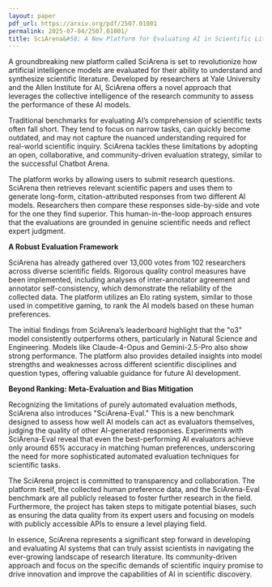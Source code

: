 ```yaml
---
layout: paper
pdf_url: https://arxiv.org/pdf/2507.01001
permalink: 2025-07-04/2507.01001/
title: SciArena&#58; A New Platform for Evaluating AI in Scientific Literature Tasks
---
```




A groundbreaking new platform called SciArena is set to revolutionize how artificial intelligence models are evaluated for their ability to understand and synthesize scientific literature. Developed by researchers at Yale University and the Allen Institute for AI, SciArena offers a novel approach that leverages the collective intelligence of the research community to assess the performance of these AI models.

Traditional benchmarks for evaluating AI’s comprehension of scientific texts often fall short. They tend to focus on narrow tasks, can quickly become outdated, and may not capture the nuanced understanding required for real-world scientific inquiry. SciArena tackles these limitations by adopting an open, collaborative, and community-driven evaluation strategy, similar to the successful Chatbot Arena.

The platform works by allowing users to submit research questions. SciArena then retrieves relevant scientific papers and uses them to generate long-form, citation-attributed responses from two different AI models. Researchers then compare these responses side-by-side and vote for the one they find superior. This human-in-the-loop approach ensures that the evaluations are grounded in genuine scientific needs and reflect expert judgment.

**A Robust Evaluation Framework**

SciArena has already gathered over 13,000 votes from 102 researchers across diverse scientific fields. Rigorous quality control measures have been implemented, including analyses of inter-annotator agreement and annotator self-consistency, which demonstrate the reliability of the collected data. The platform utilizes an Elo rating system, similar to those used in competitive gaming, to rank the AI models based on these human preferences.

The initial findings from SciArena’s leaderboard highlight that the "o3" model consistently outperforms others, particularly in Natural Science and Engineering. Models like Claude-4-Opus and Gemini-2.5-Pro also show strong performance. The platform also provides detailed insights into model strengths and weaknesses across different scientific disciplines and question types, offering valuable guidance for future AI development.

**Beyond Ranking: Meta-Evaluation and Bias Mitigation**

Recognizing the limitations of purely automated evaluation methods, SciArena also introduces "SciArena-Eval." This is a new benchmark designed to assess how well AI models can act as evaluators themselves, judging the quality of other AI-generated responses. Experiments with SciArena-Eval reveal that even the best-performing AI evaluators achieve only around 65% accuracy in matching human preferences, underscoring the need for more sophisticated automated evaluation techniques for scientific tasks.

The SciArena project is committed to transparency and collaboration. The platform itself, the collected human preference data, and the SciArena-Eval benchmark are all publicly released to foster further research in the field. Furthermore, the project has taken steps to mitigate potential biases, such as ensuring the data quality from its expert users and focusing on models with publicly accessible APIs to ensure a level playing field.

In essence, SciArena represents a significant step forward in developing and evaluating AI systems that can truly assist scientists in navigating the ever-growing landscape of research literature. Its community-driven approach and focus on the specific demands of scientific inquiry promise to drive innovation and improve the capabilities of AI in scientific discovery.